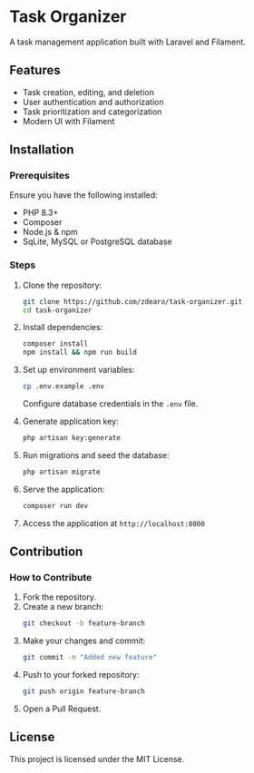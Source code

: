# Task Organizer

A task management application built with Laravel and Filament.

## Features
- Task creation, editing, and deletion
- User authentication and authorization
- Task prioritization and categorization
- Modern UI with Filament

## Installation

### Prerequisites
Ensure you have the following installed:
- PHP 8.3+
- Composer
- Node.js & npm
- SqLite, MySQL or PostgreSQL database

### Steps
1. Clone the repository:
   ```sh
   git clone https://github.com/zdearo/task-organizer.git
   cd task-organizer
   ```

2. Install dependencies:
   ```sh
   composer install
   npm install && npm run build
   ```

3. Set up environment variables:
   ```sh
   cp .env.example .env
   ```
   Configure database credentials in the `.env` file.

4. Generate application key:
   ```sh
   php artisan key:generate
   ```

5. Run migrations and seed the database:
   ```sh
   php artisan migrate
   ```

6. Serve the application:
   ```sh
   composer run dev
   ```

7. Access the application at `http://localhost:8000`

## Contribution

### How to Contribute
1. Fork the repository.
2. Create a new branch:
   ```sh
   git checkout -b feature-branch
   ```
3. Make your changes and commit:
   ```sh
   git commit -m "Added new feature"
   ```
4. Push to your forked repository:
   ```sh
   git push origin feature-branch
   ```
5. Open a Pull Request.

## License
This project is licensed under the MIT License.
